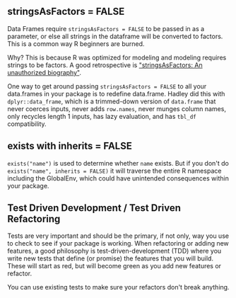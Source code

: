 ## stringsAsFactors = FALSE

Data Frames require `stringsAsFactors = FALSE` to be passed in as a parameter, or else all strings in the dataframe will be converted to factors.  This is a common way R beginners are burned.

Why?  This is because R was optimized for modeling and modeling requires strings to be factors.  A good retrospective is ["stringsAsFactors: An unauthorized biography"](http://simplystatistics.org/2015/07/24/stringsasfactors-an-unauthorized-biography/).

One way to get around passing `stringsAsFactors = FALSE` to all your data.frames in your package is to redefine data.frame.  Hadley did this with `dplyr::data_frame`, which is a trimmed-down version of `data.frame` that never coerces inputs, never adds `row.names`, never munges column names, only recycles length 1 inputs, has lazy evaluation, and has `tbl_df` compatibility.


## exists with inherits = FALSE

`exists("name")` is used to determine whether `name` exists.  But if you don't do `exists("name", inherits = FALSE)` it will traverse the entire R namespace including the GlobalEnv, which could have unintended consequences within your package.


## Test Driven Development / Test Driven Refactoring

Tests are very important and should be the primary, if not only, way you use to check to see if your package is working.  When refactoring or adding new features, a good philosophy is test-driven-development (TDD) where you write new tests that define (or promise) the features that you will build.  These will start as red, but will become green as you add new features or refactor.

You can use existing tests to make sure your refactors don't break anything.
